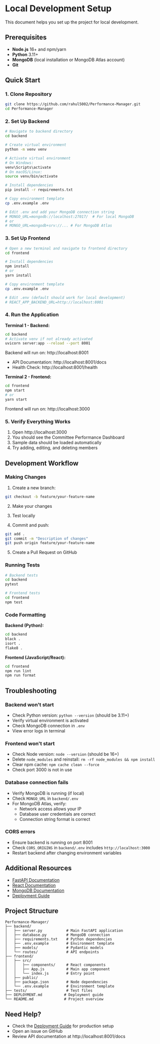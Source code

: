 # Local Development Setup

This document helps you set up the project for local development.

## Prerequisites

- **Node.js** 16+ and npm/yarn
- **Python** 3.11+
- **MongoDB** (local installation or MongoDB Atlas account)
- **Git**

## Quick Start

### 1. Clone Repository

```bash
git clone https://github.com/rahul5002/Performance-Manager.git
cd Performance-Manager
```

### 2. Set Up Backend

```bash
# Navigate to backend directory
cd backend

# Create virtual environment
python -m venv venv

# Activate virtual environment
# On Windows:
venv\Scripts\activate
# On macOS/Linux:
source venv/bin/activate

# Install dependencies
pip install -r requirements.txt

# Copy environment template
cp .env.example .env

# Edit .env and add your MongoDB connection string
# MONGO_URL=mongodb://localhost:27017/  # For local MongoDB
# or
# MONGO_URL=mongodb+srv://... # For MongoDB Atlas
```

### 3. Set Up Frontend

```bash
# Open a new terminal and navigate to frontend directory
cd frontend

# Install dependencies
npm install
# or
yarn install

# Copy environment template
cp .env.example .env

# Edit .env (default should work for local development)
# REACT_APP_BACKEND_URL=http://localhost:8001
```

### 4. Run the Application

**Terminal 1 - Backend:**
```bash
cd backend
# Activate venv if not already activated
uvicorn server:app --reload --port 8001
```

Backend will run on: http://localhost:8001
- API Documentation: http://localhost:8001/docs
- Health Check: http://localhost:8001/health

**Terminal 2 - Frontend:**
```bash
cd frontend
npm start
# or
yarn start
```

Frontend will run on: http://localhost:3000

### 5. Verify Everything Works

1. Open http://localhost:3000
2. You should see the Committee Performance Dashboard
3. Sample data should be loaded automatically
4. Try adding, editing, and deleting members

## Development Workflow

### Making Changes

1. Create a new branch:
```bash
git checkout -b feature/your-feature-name
```

2. Make your changes

3. Test locally

4. Commit and push:
```bash
git add .
git commit -m "Description of changes"
git push origin feature/your-feature-name
```

5. Create a Pull Request on GitHub

### Running Tests

```bash
# Backend tests
cd backend
pytest

# Frontend tests
cd frontend
npm test
```

### Code Formatting

**Backend (Python):**
```bash
cd backend
black .
isort .
flake8 .
```

**Frontend (JavaScript/React):**
```bash
cd frontend
npm run lint
npm run format
```

## Troubleshooting

### Backend won't start

- Check Python version: `python --version` (should be 3.11+)
- Verify virtual environment is activated
- Check MongoDB connection in `.env`
- View error logs in terminal

### Frontend won't start

- Check Node version: `node --version` (should be 16+)
- Delete `node_modules` and reinstall: `rm -rf node_modules && npm install`
- Clear npm cache: `npm cache clean --force`
- Check port 3000 is not in use

### Database connection fails

- Verify MongoDB is running (if local)
- Check `MONGO_URL` in `backend/.env`
- For MongoDB Atlas, verify:
  - Network access allows your IP
  - Database user credentials are correct
  - Connection string format is correct

### CORS errors

- Ensure backend is running on port 8001
- Check `CORS_ORIGINS` in `backend/.env` includes `http://localhost:3000`
- Restart backend after changing environment variables

## Additional Resources

- [FastAPI Documentation](https://fastapi.tiangolo.com)
- [React Documentation](https://react.dev)
- [MongoDB Documentation](https://docs.mongodb.com)
- [Deployment Guide](./DEPLOYMENT.md)

## Project Structure

```
Performance-Manager/
├── backend/
│   ├── server.py           # Main FastAPI application
│   ├── database.py         # MongoDB connection
│   ├── requirements.txt    # Python dependencies
│   ├── .env.example        # Environment template
│   ├── models/             # Pydantic models
│   └── routes/             # API endpoints
├── frontend/
│   ├── src/
│   │   ├── components/     # React components
│   │   ├── App.js          # Main app component
│   │   └── index.js        # Entry point
│   ├── public/
│   ├── package.json        # Node dependencies
│   └── .env.example        # Environment template
├── tests/                  # Test files
├── DEPLOYMENT.md          # Deployment guide
└── README.md              # Project overview
```

## Need Help?

- Check the [Deployment Guide](./DEPLOYMENT.md) for production setup
- Open an issue on GitHub
- Review API documentation at http://localhost:8001/docs
